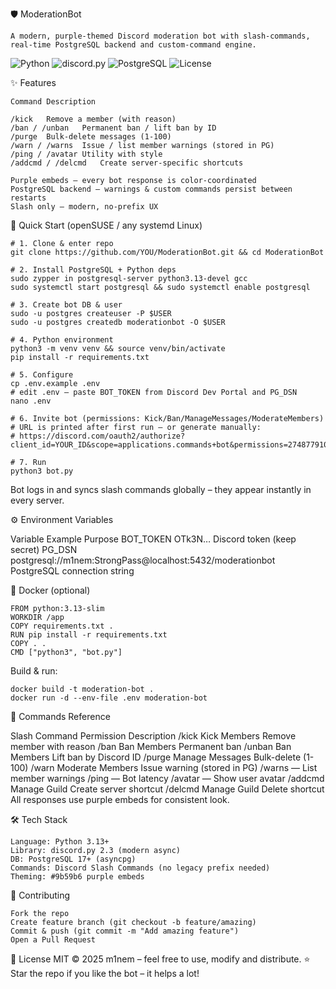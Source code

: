 🛡️ ModerationBot

    A modern, purple-themed Discord moderation bot with slash-commands, real-time PostgreSQL backend and custom-command engine.

![Python](https://img.shields.io/badge/Python-3.10+-3776AB?style=flat&logo=python&logoColor=white)
![discord.py](https://img.shields.io/badge/discord.py-2.3+-5865F2?style=flat&logo=discord&logoColor=white)
![PostgreSQL](https://img.shields.io/badge/PostgreSQL-14+-4169E1?style=flat&logo=postgresql&logoColor=white)
![License](https://img.shields.io/badge/license-MIT-green.svg)

✨ Features

    Command	Description

    /kick	Remove a member (with reason)
    /ban / /unban	Permanent ban / lift ban by ID
    /purge	Bulk-delete messages (1-100)
    /warn / /warns	Issue / list member warnings (stored in PG)
    /ping / /avatar	Utility with style
    /addcmd / /delcmd	Create server-specific shortcuts
    
    Purple embeds – every bot response is color-coordinated
    PostgreSQL backend – warnings & custom commands persist between restarts
    Slash only – modern, no-prefix UX

🚀 Quick Start (openSUSE / any systemd Linux)

    # 1. Clone & enter repo
    git clone https://github.com/YOU/ModerationBot.git && cd ModerationBot

    # 2. Install PostgreSQL + Python deps
    sudo zypper in postgresql-server python3.13-devel gcc
    sudo systemctl start postgresql && sudo systemctl enable postgresql

    # 3. Create bot DB & user
    sudo -u postgres createuser -P $USER
    sudo -u postgres createdb moderationbot -O $USER

    # 4. Python environment
    python3 -m venv venv && source venv/bin/activate
    pip install -r requirements.txt

    # 5. Configure
    cp .env.example .env
    # edit .env – paste BOT_TOKEN from Discord Dev Portal and PG_DSN
    nano .env

    # 6. Invite bot (permissions: Kick/Ban/ManageMessages/ModerateMembers)
    # URL is printed after first run – or generate manually:
    # https://discord.com/oauth2/authorize?client_id=YOUR_ID&scope=applications.commands+bot&permissions=274877910080

    # 7. Run
    python3 bot.py

Bot logs in and syncs slash commands globally – they appear instantly in every server.

⚙️ Environment Variables

Variable	Example	Purpose
BOT_TOKEN	OTk3N…	Discord token (keep secret)
PG_DSN	postgresql://m1nem:StrongPass@localhost:5432/moderationbot	PostgreSQL connection string

🐳 Docker (optional)

    FROM python:3.13-slim
    WORKDIR /app
    COPY requirements.txt .
    RUN pip install -r requirements.txt
    COPY . .
    CMD ["python3", "bot.py"]

Build & run:

    docker build -t moderation-bot .
    docker run -d --env-file .env moderation-bot

📜 Commands Reference

Slash Command	Permission	Description
/kick	Kick Members	Remove member with reason
/ban	Ban Members	Permanent ban
/unban	Ban Members	Lift ban by Discord ID
/purge	Manage Messages	Bulk-delete (1-100)
/warn	Moderate Members	Issue warning (stored in PG)
/warns	—	List member warnings
/ping	—	Bot latency
/avatar	—	Show user avatar
/addcmd	Manage Guild	Create server shortcut
/delcmd	Manage Guild	Delete shortcut
All responses use purple embeds for consistent look.

🛠️ Tech Stack

    Language: Python 3.13+
    Library: discord.py 2.3 (modern async)
    DB: PostgreSQL 17+ (asyncpg)
    Commands: Discord Slash Commands (no legacy prefix needed)
    Theming: #9b59b6 purple embeds

🤝 Contributing

    Fork the repo
    Create feature branch (git checkout -b feature/amazing)
    Commit & push (git commit -m "Add amazing feature")
    Open a Pull Request

📄 License
MIT © 2025 m1nem – feel free to use, modify and distribute.
⭐ Star the repo if you like the bot – it helps a lot!
